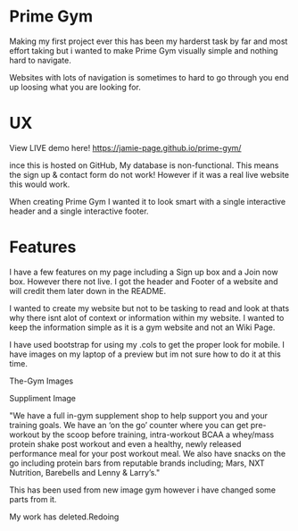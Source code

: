 # Prime Gym

Making my first project ever this has been my harderst task by far and most effort taking but i wanted to make Prime Gym visually simple and nothing hard to navigate.

Websites with lots of navigation is sometimes to hard to go through you end up loosing what you are looking for.

# UX 

View LIVE demo here! https://jamie-page.github.io/prime-gym/

ince this is hosted on GitHub, My database is non-functional. This means the sign up & contact form do not work! However if it was a real live website this would work.

When creating Prime Gym I wanted it to look smart with a single interactive header and a single interactive footer.

# Features 

I have a few features on my page including a Sign up box and a Join now box. However there not live. I got the header and Footer of a website and will credit them later down in the README.

I wanted to create my website but not to be tasking to read and look at thats why there isnt alot of context or information within my website. I wanted to keep the information simple as it is a gym website and not an Wiki Page.



 I have used bootstrap for using my .cols to get the proper look for mobile. I have images on my laptop of a preview but im not sure how to do it at this time. 

The-Gym Images


Suppliment Image 

"We have a full in-gym supplement shop to help support you and your training goals. 
We have an ‘on the go’ counter where you can get pre-workout by the scoop before training, 
intra-workout BCAA a whey/mass protein shake post workout and even a healthy, newly released
 performance meal for your post workout meal. We also have snacks on the go including protein
  bars from reputable brands including; Mars, NXT Nutrition, Barebells and Lenny & Larry’s."

  This has been used from new image gym however i have changed some parts from it.

  My work has deleted.Redoing

  